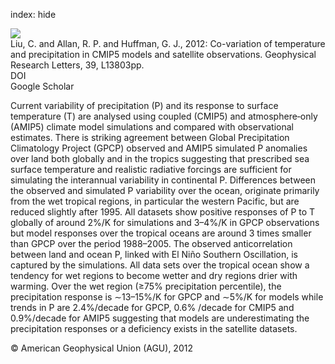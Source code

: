 index: hide

<div class="Citation">
    <div class="Citation-thumb CitationThumb-linked"  data-href="https://doi.org/10.1029/2012gl052093">
      <img src="https://static.claimspace.cloud/climate-study-static/refs/thumbs/10/Liu_et_al_2012-thumb.png" />
    </div>

  <div class="Citation-body">
    <div class="Citation-text">Liu, C. and Allan, R. P. and Huffman, G. J., 2012: Co-variation of temperature and precipitation in CMIP5 models and satellite observations. <span class="Article-journal">Geophysical Research Letters, </span><span class="Article-volume">39, </span>L13803pp.</div>
    <div class="Citation-links">
      <div class="CitationLink" data-href="https://doi.org/10.1029/2012gl052093">
        <div class="CitationLink-icon CitationLink-Doi"></div>
        <div class="CitationLink-text">DOI</div>
      </div>
      <div class="CitationLink" data-href="https://scholar.google.com/scholar?q=10.1029/2012gl052093">
        <div class="CitationLink-icon CitationLink-Scholar"></div>
        <div class="CitationLink-text">Google Scholar</div>
      </div>
    </div>
  </div>
</div>

Current variability of precipitation (P) and its response to surface temperature (T) are analysed using coupled (CMIP5) and atmosphere‐only (AMIP5) climate model simulations and compared with observational estimates. There is striking agreement between Global Precipitation Climatology Project (GPCP) observed and AMIP5 simulated P anomalies over land both globally and in the tropics suggesting that prescribed sea surface temperature and realistic radiative forcings are sufficient for simulating the interannual variability in continental P. Differences between the observed and simulated P variability over the ocean, originate primarily from the wet tropical regions, in particular the western Pacific, but are reduced slightly after 1995. All datasets show positive responses of P to T globally of around 2%/K for simulations and 3–4%/K in GPCP observations but model responses over the tropical oceans are around 3 times smaller than GPCP over the period 1988–2005. The observed anticorrelation between land and ocean P, linked with El Niño Southern Oscillation, is captured by the simulations. All data sets over the tropical ocean show a tendency for wet regions to become wetter and dry regions drier with warming. Over the wet region (≥75% precipitation percentile), the precipitation response is ∼13–15%/K for GPCP and ∼5%/K for models while trends in P are 2.4%/decade for GPCP, 0.6% /decade for CMIP5 and 0.9%/decade for AMIP5 suggesting that models are underestimating the precipitation responses or a deficiency exists in the satellite datasets.

<div class="Citation-copy">
&copy; American Geophysical Union (AGU), 2012
</div>